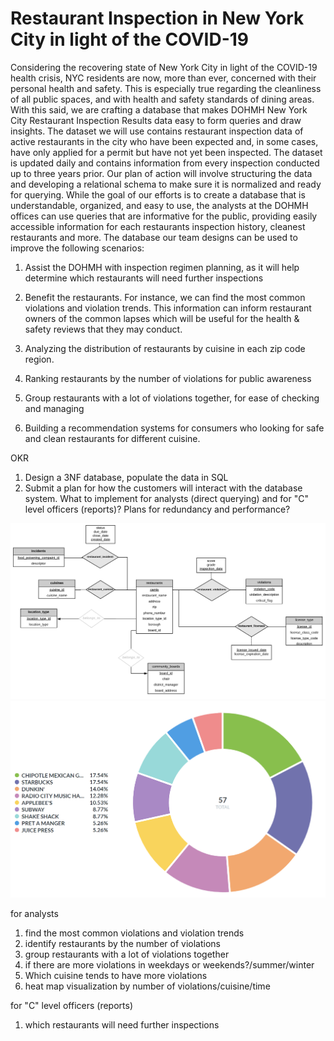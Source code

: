 # Restaurant Inspection in New York City in light of the COVID-19

Considering the recovering state of New York City in light of the COVID-19 health crisis, NYC residents are now, more than ever, concerned with their personal health and safety. This is especially true regarding the cleanliness of all public spaces, and with health and safety standards of dining areas. With this said, we are crafting a database that makes DOHMH New York City Restaurant Inspection Results data easy to form queries and draw insights. The dataset we will use contains restaurant inspection data of active restaurants in the city who have been expected and, in some cases, have only applied for a permit but have not yet been inspected. The dataset is updated daily and contains information from every inspection conducted up to three years prior. Our plan of action will involve structuring the data and developing a relational schema to make sure it is normalized and ready for querying. While the goal of our efforts is to create a database that is understandable, organized, and easy to use, the analysts at the DOHMH offices can use queries that are informative for the public, providing easily accessible information for each restaurants inspection history, cleanest restaurants and more. The database our team designs can be used to improve the following scenarios:

1. Assist the DOHMH with inspection regimen planning, as it will help determine which restaurants will need further inspections

2. Benefit the restaurants. For instance, we can find the most common violations and violation trends. This information can inform restaurant owners of the common lapses which will be useful for the health & safety reviews that they may conduct.

3. Analyzing the distribution of restaurants by cuisine in each zip code region.

4. Ranking restaurants by the number of violations for public awareness

5. Group restaurants with a lot of violations together, for ease of checking and managing

6. Building a recommendation systems for consumers who looking for safe and clean restaurants for different cuisine.


OKR
1. Design a 3NF database, populate the data in SQL
2. Submit a plan for how the customers will interact with the database system. What to implement for analysts (direct querying) and for "C" level officers (reports)? Plans for redundancy and performance?

<img src="graph/ER diagram1.png" alt="dashboard preview" width="900"/>
<img src="graph/restaurants by number of violations.png" alt="dashboard preview" width="900"/>


for analysts
1. find the most common violations and violation trends
2. identify restaurants by the number of violations
3. group restaurants with a lot of violations together
4. if there are more violations in weekdays or weekends?/summer/winter   
5. Which cuisine tends to have more violations
6. heat map visualization by number of violations/cuisine/time
  
for "C" level officers (reports)
1. which restaurants will need further inspections


